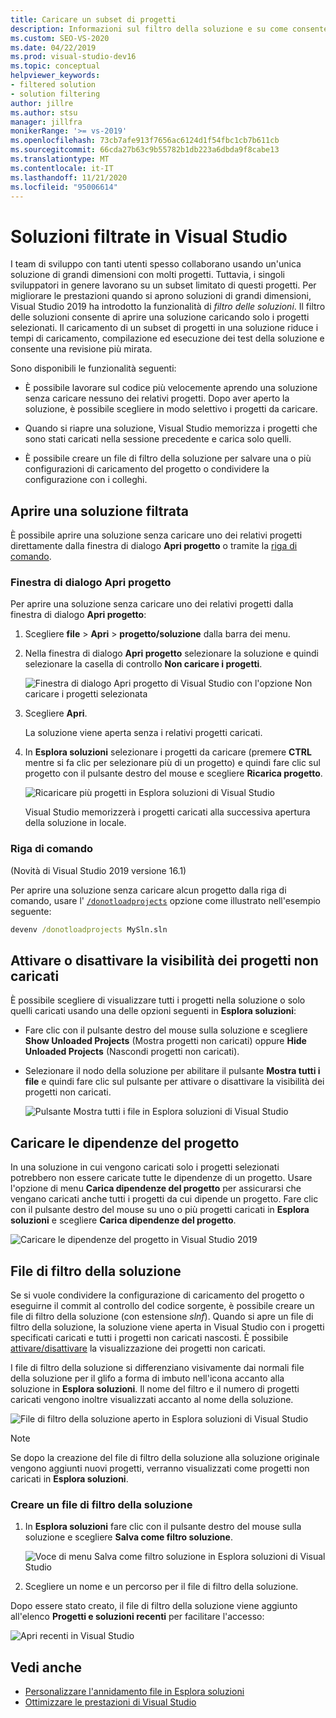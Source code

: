 ```yaml
---
title: Caricare un subset di progetti
description: Informazioni sul filtro della soluzione e su come consente di caricare rapidamente un subset di progetti in una soluzione.
ms.custom: SEO-VS-2020
ms.date: 04/22/2019
ms.prod: visual-studio-dev16
ms.topic: conceptual
helpviewer_keywords:
- filtered solution
- solution filtering
author: jillre
ms.author: stsu
manager: jillfra
monikerRange: '>= vs-2019'
ms.openlocfilehash: 73cb7afe913f7656ac6124d1f54fbc1cb7b611cb
ms.sourcegitcommit: 66cda27b63c9b55782b1db223a6dbda9f8cabe13
ms.translationtype: MT
ms.contentlocale: it-IT
ms.lasthandoff: 11/21/2020
ms.locfileid: "95006614"
---
```

# <a name="filtered-solutions-in-visual-studio"></a>Soluzioni filtrate in Visual Studio

I team di sviluppo con tanti utenti spesso collaborano usando un'unica soluzione di grandi dimensioni con molti progetti. Tuttavia, i singoli sviluppatori in genere lavorano su un subset limitato di questi progetti. Per migliorare le prestazioni quando si aprono soluzioni di grandi dimensioni, Visual Studio 2019 ha introdotto la funzionalità di *filtro delle soluzioni*. Il filtro delle soluzioni consente di aprire una soluzione caricando solo i progetti selezionati. Il caricamento di un subset di progetti in una soluzione riduce i tempi di caricamento, compilazione ed esecuzione dei test della soluzione e consente una revisione più mirata.

Sono disponibili le funzionalità seguenti:

- È possibile lavorare sul codice più velocemente aprendo una soluzione senza caricare nessuno dei relativi progetti. Dopo aver aperto la soluzione, è possibile scegliere in modo selettivo i progetti da caricare.

- Quando si riapre una soluzione, Visual Studio memorizza i progetti che sono stati caricati nella sessione precedente e carica solo quelli.

- È possibile creare un file di filtro della soluzione per salvare una o più configurazioni di caricamento del progetto o condividere la configurazione con i colleghi.

## <a name="open-a-filtered-solution"></a>Aprire una soluzione filtrata

È possibile aprire una soluzione senza caricare uno dei relativi progetti direttamente dalla finestra di dialogo **Apri progetto** o tramite la [riga di comando](#command-line).

### <a name="open-project-dialog"></a>Finestra di dialogo Apri progetto

Per aprire una soluzione senza caricare uno dei relativi progetti dalla finestra di dialogo **Apri progetto**:

1. Scegliere **file**  >  **Apri**  >  **progetto/soluzione** dalla barra dei menu.

2. Nella finestra di dialogo **Apri progetto** selezionare la soluzione e quindi selezionare la casella di controllo **Non caricare i progetti**.

   ![Finestra di dialogo Apri progetto di Visual Studio con l'opzione Non caricare i progetti selezionata](media/filtered-solutions/do-not-load-projects.png)

3. Scegliere **Apri**.

   La soluzione viene aperta senza i relativi progetti caricati.

4. In **Esplora soluzioni** selezionare i progetti da caricare (premere **CTRL** mentre si fa clic per selezionare più di un progetto) e quindi fare clic sul progetto con il pulsante destro del mouse e scegliere **Ricarica progetto**.

   ![Ricaricare più progetti in Esplora soluzioni di Visual Studio](media/filtered-solutions/reload-project.png)

   Visual Studio memorizzerà i progetti caricati alla successiva apertura della soluzione in locale.

### <a name="command-line"></a>Riga di comando

(Novità di Visual Studio 2019 versione 16.1)

Per aprire una soluzione senza caricare alcun progetto dalla riga di comando, usare l' [`/donotloadprojects`](../ide/reference/donotloadprojects-devenv-exe.md) opzione come illustrato nell'esempio seguente:

```cmd
devenv /donotloadprojects MySln.sln
```

## <a name="toggle-unloaded-project-visibility"></a>Attivare o disattivare la visibilità dei progetti non caricati

È possibile scegliere di visualizzare tutti i progetti nella soluzione o solo quelli caricati usando una delle opzioni seguenti in **Esplora soluzioni**:

- Fare clic con il pulsante destro del mouse sulla soluzione e scegliere **Show Unloaded Projects** (Mostra progetti non caricati) oppure **Hide Unloaded Projects** (Nascondi progetti non caricati).

- Selezionare il nodo della soluzione per abilitare il pulsante **Mostra tutti i file** e quindi fare clic sul pulsante per attivare o disattivare la visibilità dei progetti non caricati.

   ![Pulsante Mostra tutti i file in Esplora soluzioni di Visual Studio](media/filtered-solutions/show-all-files.PNG)

## <a name="load-project-dependencies"></a>Caricare le dipendenze del progetto

In una soluzione in cui vengono caricati solo i progetti selezionati potrebbero non essere caricate tutte le dipendenze di un progetto. Usare l'opzione di menu **Carica dipendenze del progetto** per assicurarsi che vengano caricati anche tutti i progetti da cui dipende un progetto. Fare clic con il pulsante destro del mouse su uno o più progetti caricati in **Esplora soluzioni** e scegliere **Carica dipendenze del progetto**.

![Caricare le dipendenze del progetto in Visual Studio 2019](media/filtered-solutions/load-project-dependencies.png)

## <a name="solution-filter-files"></a>File di filtro della soluzione

Se si vuole condividere la configurazione di caricamento del progetto o eseguirne il commit al controllo del codice sorgente, è possibile creare un file di filtro della soluzione (con estensione *slnf*). Quando si apre un file di filtro della soluzione, la soluzione viene aperta in Visual Studio con i progetti specificati caricati e tutti i progetti non caricati nascosti. È possibile [attivare/disattivare](#toggle-unloaded-project-visibility) la visualizzazione dei progetti non caricati.

I file di filtro della soluzione si differenziano visivamente dai normali file della soluzione per il glifo a forma di imbuto nell'icona accanto alla soluzione in **Esplora soluzioni**. Il nome del filtro e il numero di progetti caricati vengono inoltre visualizzati accanto al nome della soluzione.

![File di filtro della soluzione aperto in Esplora soluzioni di Visual Studio](media/filtered-solutions/solution-filter.PNG)

> [!NOTE]
> Se dopo la creazione del file di filtro della soluzione alla soluzione originale vengono aggiunti nuovi progetti, verranno visualizzati come progetti non caricati in **Esplora soluzioni**.

### <a name="create-a-solution-filter-file"></a>Creare un file di filtro della soluzione

1. In **Esplora soluzioni** fare clic con il pulsante destro del mouse sulla soluzione e scegliere **Salva come filtro soluzione**.

   ![Voce di menu Salva come filtro soluzione in Esplora soluzioni di Visual Studio](media/filtered-solutions/save-as-solution-filter.png)

2. Scegliere un nome e un percorso per il file di filtro della soluzione.

Dopo essere stato creato, il file di filtro della soluzione viene aggiunto all'elenco **Progetti e soluzioni recenti** per facilitare l'accesso:

![Apri recenti in Visual Studio](media/filtered-solutions/open-recent.png)

## <a name="see-also"></a>Vedi anche

- [Personalizzare l'annidamento file in Esplora soluzioni](file-nesting-solution-explorer.md)
- [Ottimizzare le prestazioni di Visual Studio](optimize-visual-studio-performance.md)
